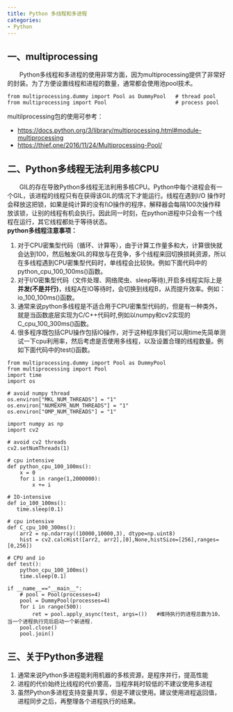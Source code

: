 ```yaml
---
title: Python 多线程和多进程
categories:
- Python
---
```


## 一、multiprocessing
　　Python多线程和多进程的使用非常方面，因为multiprocessing提供了非常好的封装。为了方便设置线程和进程的数量，通常都会使用池pool技术。
```
from multiprocessing.dummy import Pool as DummyPool   # thread pool
from multiprocessing import Pool                      # process pool
```
multilprocessing包的使用可参考：
- https://docs.python.org/3/library/multiprocessing.html#module-multiprocessing
- https://thief.one/2016/11/24/Multiprocessing-Pool/

## 二、Python多线程无法利用多核CPU
　　GIL的存在导致Python多线程无法利用多核CPU。Python中每个进程会有一个GIL，该进程的线程只有在获得该GIL的情况下才能运行。线程在遇到I/O 操作时会释放这把锁，如果是纯计算的没有I\O操作的程序，解释器会每隔100次操作释放该锁，让别的线程有机会执行。因此同一时刻，在python进程中只会有一个线程在运行，其它线程都处于等待状态。    
**python多线程注意事项：**
1. 对于CPU密集型代码（循环、计算等），由于计算工作量多和大，计算很快就会达到100，然后触发GIL的释放与在竞争，多个线程来回切换损耗资源，所以在多线程遇到CPU密集型代码时，单线程会比较快。例如下面代码中的python_cpu_100_100ms()函数。
2. 对于I/O密集型代码（文件处理、网络爬虫、sleep等待),开启多线程实际上是**并发(不是并行)**，线程A在IO等待时，会切换到线程B，从而提升效率。例如：io_100_100ms()函数。
3. 通常来说python多线程是不适合用于CPU密集型代码的，但是有一种类外，就是当函数底层实现为C/C++代码时,例如以numpy和cv2实现的C_cpu_100_300ms()函数。
4. 很多程序既包括CPU操作包括IO操作，对于这种程序我们可以用time先简单测试一下cpu利用率，然后考虑是否使用多线程，以及设置合理的线程数量。例如下面代码中的test()函数。　　
```
from multiprocessing.dummy import Pool as DummyPool
from multiprocessing import Pool
import time
import os

# avoid numpy thread
os.environ["MKL_NUM_THREADS"] = "1" 
os.environ["NUMEXPR_NUM_THREADS"] = "1" 
os.environ["OMP_NUM_THREADS"] = "1"

import numpy as np
import cv2

# avoid cv2 threads
cv2.setNumThreads(1)

# cpu intensive
def python_cpu_100_100ms():
    x = 0
    for i in range(1,2000000):
        x += i

# IO-intensive
def io_100_100ms():
   time.sleep(0.1)

# cpu intensive
def C_cpu_100_300ms():
    arr2 = np.ndarray((10000,10000,3), dtype=np.uint8)
    hist = cv2.calcHist([arr2, arr2],[0],None,histSize=[256],ranges=[0,256])

# CPU and io
def test():
    python_cpu_100_100ms()
    time.sleep(0.1)

if __name__=="__main__":
    # pool = Pool(processes=4)
    pool = DummyPool(processes=4)
    for i in range(500):
        ret = pool.apply_async(test, args=())   #维持执行的进程总数为10，当一个进程执行完后启动一个新进程.
    pool.close()
    pool.join()

```

## 三、关于Python多进程
1. 通常来说Python多进程能利用机器的多核资源，是程序并行，提高性能
2. 进程的代价始终比线程的代价要高，当程序耗时较低的不建议使用多进程
3. 虽然Python多进程支持变量共享，但是不建议使用。建议使用进程返回值，进程同步之后，再整理各个进程执行的结果。 
